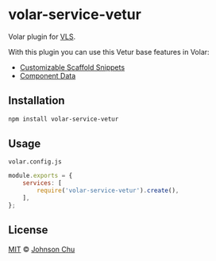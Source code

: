 # volar-service-vetur

Volar plugin for [VLS](https://www.npmjs.com/package/vls).

With this plugin you can use this Vetur base features in Volar:

- [Customizable Scaffold Snippets](https://vuejs.github.io/vetur/guide/snippet.html#customizable-scaffold-snippets)
- [Component Data](https://vuejs.github.io/vetur/guide/component-data.html#supported-frameworks)

## Installation

```sh
npm install volar-service-vetur
```

## Usage

`volar.config.js`

```js
module.exports = {
	services: [
		require('volar-service-vetur').create(),
	],
};
```

## License

[MIT](LICENSE) © [Johnson Chu](https://github.com/johnsoncodehk)
